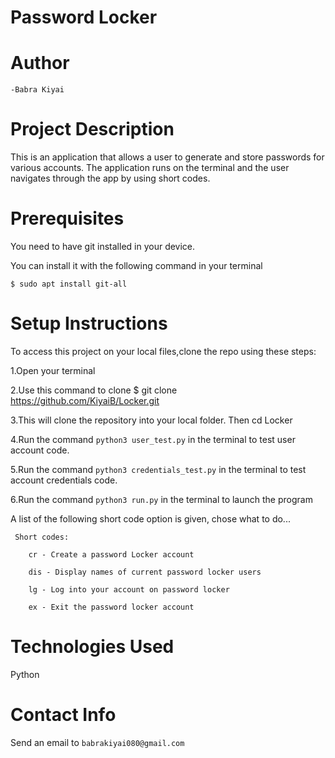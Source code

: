 # Password Locker
     
# Author
    -Babra Kiyai

# Project Description
This is an application that allows a user to generate and store passwords for various accounts. The application runs on the terminal and the user navigates through the app by using short codes.

# Prerequisites
You need to have git installed in your device.

You can install it with the following command in your terminal
   
  `$ sudo apt install git-all`

# Setup Instructions
To access this project on your local files,clone the repo using these steps:

1.Open your terminal

2.Use this command to clone $ git clone https://github.com/KiyaiB/Locker.git

3.This will clone the repository into your local folder. Then cd Locker

4.Run the command `python3 user_test.py` in the terminal to test user account code.

5.Run the command `python3 credentials_test.py` in the terminal to test account credentials code.

6.Run the command `python3 run.py` in the terminal to launch the program

A list of the following short code option is given, chose what to do...
     
     Short codes:

        cr - Create a password Locker account 

        dis - Display names of current password locker users 

        lg - Log into your account on password locker 

        ex - Exit the password locker account

# Technologies Used 
Python

# Contact Info
Send an email to `babrakiyai080@gmail.com`


